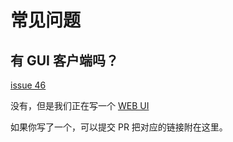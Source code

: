 # 常见问题

## 有 GUI 客户端吗？

[issue 46](https://github.com/sci-hub-p2p/sci-hub-p2p/issues/46)

没有，但是我们正在写一个 [WEB UI](https://github.com/sci-hub-p2p/sci-hub-p2p/pull/49)

如果你写了一个，可以提交 PR 把对应的链接附在这里。
